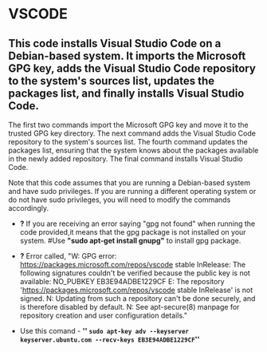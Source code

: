 # VSCODE

## This code installs Visual Studio Code on a Debian-based system. It imports the Microsoft GPG key, adds the Visual Studio Code repository to the system's sources list, updates the packages list, and finally installs Visual Studio Code.

The first two commands import the Microsoft GPG key and move it to the trusted GPG key directory. The next command adds the Visual Studio Code repository to the system's sources list. The fourth command updates the packages list, ensuring that the system knows about the packages available in the newly added repository. The final command installs Visual Studio Code.

Note that this code assumes that you are running a Debian-based system and have sudo privileges. If you are running a different operating system or do not have sudo privileges, you will need to modify the commands accordingly.

- **?** If you are receiving an error saying "gpg not found" when running the code provided,it means that the gpg package is not installed on your system.
#Use **"sudo apt-get install gnupg"** to install gpg package.

- **?** Error called, "W: GPG error: https://packages.microsoft.com/repos/vscode stable InRelease: The following signatures couldn't be verified because the public key is not available: NO_PUBKEY EB3E94ADBE1229CF
E: The repository 'https://packages.microsoft.com/repos/vscode stable InRelease' is not signed.
N: Updating from such a repository can't be done securely, and is therefore disabled by default.
N: See apt-secure(8) manpage for repository creation and user configuration details."

- Use this comand - **'' ``` sudo apt-key adv --keyserver keyserver.ubuntu.com --recv-keys EB3E94ADBE1229CF ```''**





